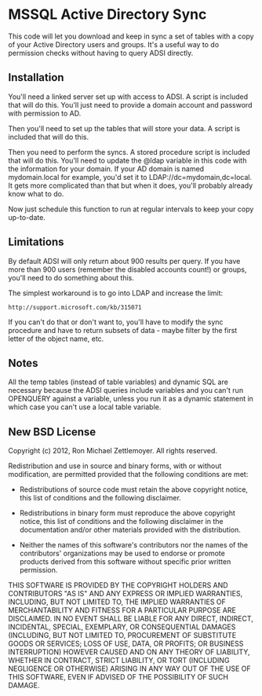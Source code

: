 
MSSQL Active Directory Sync
=============================================================
This code will let you download and keep in sync a set of tables 
with a copy of your Active Directory users and groups. It's a useful way
to do permission checks without having to query ADSI directly.

Installation
-------------------------------------------------------------
You'll need a linked server set up with access to ADSI. A script is included that will do this.
You'll just need to provide a domain account and password with permission to AD.

Then you'll need to set up the tables that will store your data. A script is included that will do this.

Then you need to perform the syncs. A stored procedure script is included that will do this.
You'll need to update the @ldap variable in this code with the information for your domain.
If your AD domain is named mydomain.local for example, you'd set it to LDAP://dc=mydomain,dc=local.
It gets more complicated than that but when it does, you'll probably already know what to do.

Now just schedule this function to run at regular intervals to keep your copy up-to-date.


Limitations
-------------------------------------------------------------
By default ADSI will only return about 900 results per query. If you have more than 900 users
(remember the disabled accounts count!) or groups, you'll need to do something about this.

The simplest workaround is to go into LDAP and increase the limit:

	http://support.microsoft.com/kb/315071

If you can't do that or don't want to, you'll have to modify the sync procedure and have to return
subsets of data - maybe filter by the first letter of the object name, etc.


Notes
-------------------------------------------------------------
All the temp tables (instead of table variables) and dynamic SQL are necessary 
because the ADSI queries include variables and you can't
run OPENQUERY against a variable, unless you run it as a dynamic statement in which case you
can't use a local table variable.



New BSD License
-------------------------------------------------------------
Copyright (c) 2012, Ron Michael Zettlemoyer.
All rights reserved.

Redistribution and use in source and binary forms, with or without
modification, are permitted provided that the following conditions are met:

- Redistributions of source code must retain the above copyright notice, this list of conditions and the following disclaimer.

- Redistributions in binary form must reproduce the above copyright notice, this list of conditions and the following disclaimer in the
documentation and/or other materials provided with the distribution.

- Neither the names of this software's contributors nor the names of the
contributors' organizations may be used to endorse or promote products
derived from this software without specific prior written permission.

THIS SOFTWARE IS PROVIDED BY THE COPYRIGHT HOLDERS AND CONTRIBUTORS "AS IS" AND
ANY EXPRESS OR IMPLIED WARRANTIES, INCLUDING, BUT NOT LIMITED TO, THE IMPLIED
WARRANTIES OF MERCHANTABILITY AND FITNESS FOR A PARTICULAR PURPOSE ARE
DISCLAIMED. IN NO EVENT SHALL <COPYRIGHT HOLDER> BE LIABLE FOR ANY
DIRECT, INDIRECT, INCIDENTAL, SPECIAL, EXEMPLARY, OR CONSEQUENTIAL DAMAGES
(INCLUDING, BUT NOT LIMITED TO, PROCUREMENT OF SUBSTITUTE GOODS OR SERVICES;
LOSS OF USE, DATA, OR PROFITS; OR BUSINESS INTERRUPTION) HOWEVER CAUSED AND
ON ANY THEORY OF LIABILITY, WHETHER IN CONTRACT, STRICT LIABILITY, OR TORT
(INCLUDING NEGLIGENCE OR OTHERWISE) ARISING IN ANY WAY OUT OF THE USE OF THIS
SOFTWARE, EVEN IF ADVISED OF THE POSSIBILITY OF SUCH DAMAGE.
